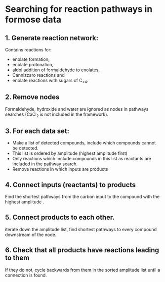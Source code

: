 # Searching for reaction pathways in formose data

## 1. Generate reaction network:
Contains reactions for:
- enolate formation,
- enolate protonation,
- aldol addition of formaldehyde to enolates,
- Cannizzaro reactions and
- enolate reactions with sugars of C<sub><4</sub>.

## 2. Remove nodes
Formaldehyde, hydroxide and water are ignored as nodes in pathways searches (CaCl<sub>2</sub> is not included in the framework).

## 3. For each data set:
  - Make a list of detected compounds, include which compounds cannot be detected.
  - This list is ordered by amplitude (highest amplitude first)
  - Only reactions which include compounds in this list as reactants are included in the pathway search.
  - Remove reactions in which inputs are products

## 4. Connect inputs (reactants) to products
Find the shortest pathways from the carbon input to the compound with the highest amplitude .

## 5. Connect products to each other.

iterate down the amplitude list, find shortest pathways to every compound downstream
of the node.

## 6. Check that all products have reactions leading to them
If they do not, cycle backwards from them in the sorted amplitude list until a connection is found.
